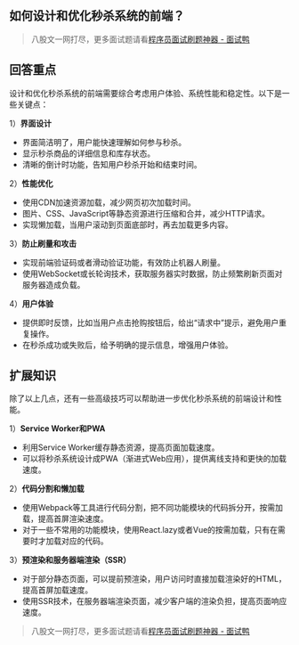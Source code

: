 ## 如何设计和优化秒杀系统的前端？
> 八股文一网打尽，更多面试题请看[程序员面试刷题神器 - 面试鸭](https://www.mianshiya.com/)

## 回答重点
设计和优化秒杀系统的前端需要综合考虑用户体验、系统性能和稳定性。以下是一些关键点：

1）**界面设计**
- 界面简洁明了，用户能快速理解如何参与秒杀。
- 显示秒杀商品的详细信息和库存状态。
- 清晰的倒计时功能，告知用户秒杀开始和结束时间。

2）**性能优化**
- 使用CDN加速资源加载，减少网页初次加载时间。
- 图片、CSS、JavaScript等静态资源进行压缩和合并，减少HTTP请求。
- 实现懒加载，当用户滚动到页面底部时，再去加载更多内容。

3）**防止刷量和攻击**
- 实现前端验证码或者滑动验证功能，有效防止机器人刷量。
- 使用WebSocket或长轮询技术，获取服务器实时数据，防止频繁刷新页面对服务器造成负载。

4）**用户体验**
- 提供即时反馈，比如当用户点击抢购按钮后，给出“请求中”提示，避免用户重复操作。
- 在秒杀成功或失败后，给予明确的提示信息，增强用户体验。

## 扩展知识
除了以上几点，还有一些高级技巧可以帮助进一步优化秒杀系统的前端设计和性能。

1）**Service Worker和PWA**
- 利用Service Worker缓存静态资源，提高页面加载速度。
- 可以将秒杀系统设计成PWA（渐进式Web应用），提供离线支持和更快的加载速度。

2）**代码分割和懒加载**
- 使用Webpack等工具进行代码分割，把不同功能模块的代码拆分开，按需加载，提高首屏渲染速度。
- 对于一些不常用的功能模块，使用React.lazy或者Vue的按需加载，只有在需要时才加载对应的代码。

3）**预渲染和服务器端渲染（SSR）**
- 对于部分静态页面，可以提前预渲染，用户访问时直接加载渲染好的HTML，提高首屏加载速度。
- 使用SSR技术，在服务器端渲染页面，减少客户端的渲染负担，提高页面响应速度。



> 八股文一网打尽，更多面试题请看[程序员面试刷题神器 - 面试鸭](https://www.mianshiya.com/)